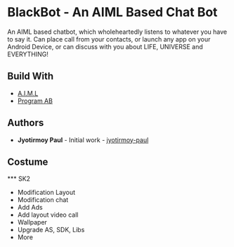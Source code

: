 # BlackBot - An AIML Based Chat Bot
An AIML based chatbot, which wholeheartedly listens to whatever you have to say it. Can place call from your contacts, or launch any app on your Android Device, or can discuss with you about LIFE, UNIVERSE and EVERYTHING!
##  Build With
* [A.I.M.L](https://en.wikipedia.org/wiki/AIML)
* [Program AB](https://code.google.com/archive/p/program-ab/)

## Authors
* **Jyotirmoy Paul** - Initial work - [jyotirmoy-paul](https://github.com/jyotirmoy-paul)

## Costume
*** SK2
- Modification Layout
- Modification chat
- Add Ads
- Add layout video call
- Wallpaper
- Upgrade AS, SDK, Libs
- More
